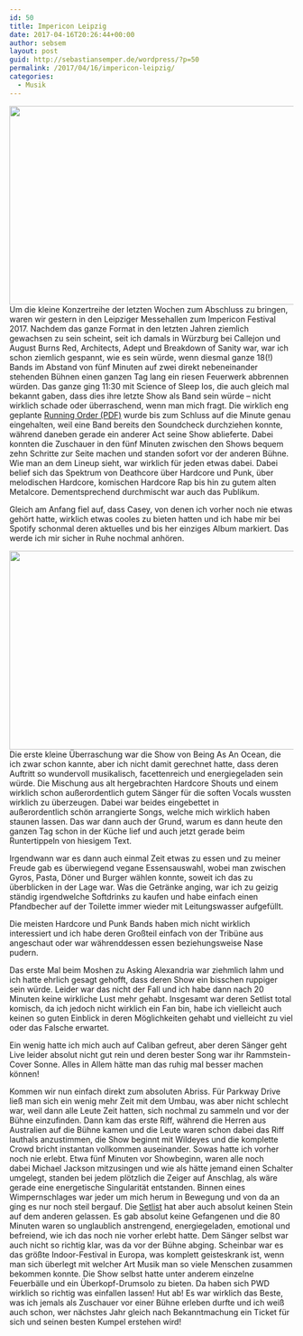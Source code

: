 ```yaml
---
id: 50
title: Impericon Leipzig
date: 2017-04-16T20:26:44+00:00
author: sebsem
layout: post
guid: http://sebastiansemper.de/wordpress/?p=50
permalink: /2017/04/16/impericon-leipzig/
categories:
  - Musik
---
```

<img class="alignnone size-large wp-image-51" src="http://sebastiansemper.de/wordpress/wp-content/uploads/2017/04/IMG_20170415_165422754_1-1024x576.jpg" alt="" width="625" height="352" srcset="http://sebastiansemper.de/wordpress/wp-content/uploads/2017/04/IMG_20170415_165422754_1-1024x576.jpg 1024w, http://sebastiansemper.de/wordpress/wp-content/uploads/2017/04/IMG_20170415_165422754_1-300x169.jpg 300w, http://sebastiansemper.de/wordpress/wp-content/uploads/2017/04/IMG_20170415_165422754_1-768x432.jpg 768w, http://sebastiansemper.de/wordpress/wp-content/uploads/2017/04/IMG_20170415_165422754_1-624x351.jpg 624w, http://sebastiansemper.de/wordpress/wp-content/uploads/2017/04/IMG_20170415_165422754_1.jpg 1600w" sizes="(max-width: 625px) 100vw, 625px" />Um die kleine Konzertreihe der letzten Wochen zum Abschluss zu bringen, waren wir gestern in den Leipziger Messehallen zum Impericon Festival 2017. Nachdem das ganze Format in den letzten Jahren ziemlich gewachsen zu sein scheint, seit ich damals in Würzburg bei Callejon und August Burns Red, Architects, Adept und Breakdown of Sanity war, war ich schon ziemlich gespannt, wie es sein würde, wenn diesmal ganze 18(!) Bands im Abstand von fünf Minuten auf zwei direkt nebeneinander stehenden Bühnen einen ganzen Tag lang ein riesen Feuerwerk abbrennen würden. Das ganze ging 11:30 mit Science of Sleep los, die auch gleich mal bekannt gaben, dass dies ihre letzte Show als Band sein würde – nicht wirklich schade oder überraschend, wenn man mich fragt. Die wirklich eng geplante [Running Order (PDF)](https://www.impericon.com/media/impericon/festivals/impericonfestivals_2017/ro/20170216_running_festivals_leipzig.pdf) wurde bis zum Schluss auf die Minute genau eingehalten, weil eine Band bereits den Soundcheck durchziehen konnte, während daneben gerade ein anderer Act seine Show ablieferte. Dabei konnten die Zuschauer in den fünf Minuten zwischen den Shows bequem zehn Schritte zur Seite machen und standen sofort vor der anderen Bühne. Wie man an dem Lineup sieht, war wirklich für jeden etwas dabei. Dabei belief sich das Spektrum von Deathcore über Hardcore und Punk, über melodischen Hardcore, komischen Hardcore Rap bis hin zu gutem alten Metalcore. Dementsprechend durchmischt war auch das Publikum.

Gleich am Anfang fiel auf, dass Casey, von denen ich vorher noch nie etwas gehört hatte, wirklich etwas cooles zu bieten hatten und ich habe mir bei Spotify schonmal deren aktuelles und bis her einziges Album markiert. Das werde ich mir sicher in Ruhe nochmal anhören.

<img class="alignnone size-large wp-image-52" src="http://sebastiansemper.de/wordpress/wp-content/uploads/2017/04/IMG_20170415_164558329_1-1024x576.jpg" alt="" width="625" height="352" srcset="http://sebastiansemper.de/wordpress/wp-content/uploads/2017/04/IMG_20170415_164558329_1-1024x576.jpg 1024w, http://sebastiansemper.de/wordpress/wp-content/uploads/2017/04/IMG_20170415_164558329_1-300x169.jpg 300w, http://sebastiansemper.de/wordpress/wp-content/uploads/2017/04/IMG_20170415_164558329_1-768x432.jpg 768w, http://sebastiansemper.de/wordpress/wp-content/uploads/2017/04/IMG_20170415_164558329_1-624x351.jpg 624w, http://sebastiansemper.de/wordpress/wp-content/uploads/2017/04/IMG_20170415_164558329_1.jpg 1600w" sizes="(max-width: 625px) 100vw, 625px" />Die erste kleine Überraschung war die Show von Being As An Ocean, die ich zwar schon kannte, aber ich nicht damit gerechnet hatte, dass deren Auftritt so wundervoll musikalisch, facettenreich und energiegeladen sein würde. Die Mischung aus alt hergebrachten Hardcore Shouts und einem wirklich schon außerordentlich gutem Sänger für die soften Vocals wussten wirklich zu überzeugen. Dabei war beides eingebettet in außerordentlich schön arrangierte Songs, welche mich wirklich haben staunen lassen. Das war dann auch der Grund, warum es dann heute den ganzen Tag schon in der Küche lief und auch jetzt gerade beim Runtertippeln von hiesigem Text.

Irgendwann war es dann auch einmal Zeit etwas zu essen und zu meiner Freude gab es überwiegend vegane Essensauswahl, wobei man zwischen Gyros, Pasta, Döner und Burger wählen konnte, soweit ich das zu überblicken in der Lage war. Was die Getränke anging, war ich zu geizig ständig irgendwelche Softdrinks zu kaufen und habe einfach einen Pfandbecher auf der Toilette immer wieder mit Leitungswasser aufgefüllt.

Die meisten Hardcore und Punk Bands haben mich nicht wirklich interessiert und ich habe deren Großteil einfach von der Tribüne aus angeschaut oder war währenddessen essen beziehungsweise Nase pudern.

Das erste Mal beim Moshen zu Asking Alexandria war ziehmlich lahm und ich hatte ehrlich gesagt gehofft, dass deren Show ein bisschen ruppiger sein würde. Leider war das nicht der Fall und ich habe dann nach 20 Minuten keine wirkliche Lust mehr gehabt. Insgesamt war deren Setlist total komisch, da ich jedoch nicht wirklich ein Fan bin, habe ich vielleicht auch keinen so guten Einblick in deren Möglichkeiten gehabt und vielleicht zu viel oder das Falsche erwartet.

Ein wenig hatte ich mich auch auf Caliban gefreut, aber deren Sänger geht Live leider absolut nicht gut rein und deren bester Song war ihr Rammstein-Cover Sonne. Alles in Allem hätte man das ruhig mal besser machen können!

Kommen wir nun einfach direkt zum absoluten Abriss. Für Parkway Drive ließ man sich ein wenig mehr Zeit mit dem Umbau, was aber nicht schlecht war, weil dann alle Leute Zeit hatten, sich nochmal zu sammeln und vor der Bühne einzufinden. Dann kam das erste Riff, während die Herren aus Australien auf die Bühne kamen und die Leute waren schon dabei das Riff lauthals anzustimmen, die Show beginnt mit Wildeyes und die komplette Crowd bricht instantan vollkommen auseinander. Sowas hatte ich vorher noch nie erlebt. Etwa fünf Minuten vor Showbeginn, waren alle noch dabei Michael Jackson mitzusingen und wie als hätte jemand einen Schalter umgelegt, standen bei jedem plötzlich die Zeiger auf Anschlag, als wäre gerade eine energetische Singularität entstanden. Binnen eines Wimpernschlages war jeder um mich herum in Bewegung und von da an ging es nur noch steil bergauf. Die [Setlist](https://www.youtube.com/watch?v=iIrsFMwbDT4&t=465s) hat aber auch absolut keinen Stein auf dem anderen gelassen. Es gab absolut keine Gefangenen und die 80 Minuten waren so unglaublich anstrengend, energiegeladen, emotional und befreiend, wie ich das noch nie vorher erlebt hatte. Dem Sänger selbst war auch nicht so richtig klar, was da vor der Bühne abging. Scheinbar war es das größte Indoor-Festival in Europa, was komplett geisteskrank ist, wenn man sich überlegt mit welcher Art Musik man so viele Menschen zusammen bekommen konnte. Die Show selbst hatte unter anderem einzelne Feuerbälle und ein Überkopf-Drumsolo zu bieten. Da haben sich PWD wirklich so richtig was einfallen lassen! Hut ab! Es war wirklich das Beste, was ich jemals als Zuschauer vor einer Bühne erleben durfte und ich weiß auch schon, wer nächstes Jahr gleich nach Bekanntmachung ein Ticket für sich und seinen besten Kumpel erstehen wird!